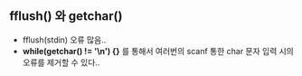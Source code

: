 ## fflush() 와 getchar()
  - fflush(stdin) 오류 많음..
  - **while(getchar() != '\n') {}** 를 통해서 여러번의 scanf 통한 char 문자 입력 시의 오류를 제거할 수 있다..
